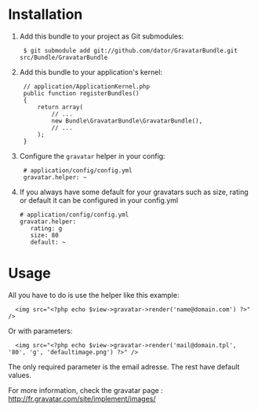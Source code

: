 Installation
============

  1. Add this bundle to your project as Git submodules:

          $ git submodule add git://github.com/dator/GravatarBundle.git src/Bundle/GravatarBundle


  2. Add this bundle to your application's kernel:

          // application/ApplicationKernel.php
          public function registerBundles()
          {
              return array(
                  // ...
                  new Bundle\GravatarBundle\GravatarBundle(),
                  // ...
              );
          }

  3. Configure the `gravatar` helper in your config:

          # application/config/config.yml
          gravatar.helper: ~

  4. If you always have some default for your gravatars such as size, rating or default it can be configured in your config.yml

         # application/config/config.yml
         gravatar.helper:
            rating: g
            size: 80
            default: ~


Usage
=====

All you have to do is use the helper like this example:

      <img src="<?php echo $view->gravatar->render('name@domain.com') ?>" />

Or with parameters:

      <img src="<?php echo $view->gravatar->render('mail@domain.tpl', '80', 'g', 'defaultimage.png') ?>" />

The only required parameter is the email adresse. The rest have default values.

For more information, check the gravatar page : http://fr.gravatar.com/site/implement/images/
